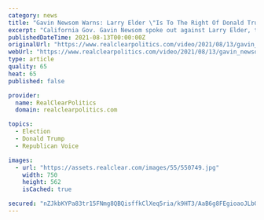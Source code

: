 ```yaml
---
category: news
title: "Gavin Newsom Warns: Larry Elder \"Is To The Right Of Donald Trump\""
excerpt: "California Gov. Gavin Newsom spoke out against Larry Elder, the leading Republican candidate running to replace him in the upcoming recall election, during a press conference Friday in S.F."
publishedDateTime: 2021-08-13T00:00:00Z
originalUrl: "https://www.realclearpolitics.com/video/2021/08/13/gavin_newsom_warns_larry_elder_is_to_the_right_of_donald_trump.html?jwsource=cl"
webUrl: "https://www.realclearpolitics.com/video/2021/08/13/gavin_newsom_warns_larry_elder_is_to_the_right_of_donald_trump.html?jwsource=cl"
type: article
quality: 65
heat: 65
published: false

provider:
  name: RealClearPolitics
  domain: realclearpolitics.com

topics:
  - Election
  - Donald Trump
  - Republican Voice

images:
  - url: "https://assets.realclear.com/images/55/550749.jpg"
    width: 750
    height: 562
    isCached: true

secured: "nZJkbKYPa83tr15FNmg8QBQisffkClXeq5ria/k9HT3/AaB6g8FEgioaoJLbOQXmmalx/gxAYm42OOubRtdILd33+2/HHJhuXMqKUOGr/Nc9VwvVnMRzLFWsgENsReKsuKogHb/AHKE6skZd0uIujjmmiV9rz2rQzzFingJlgitycjHiWJnhcY8dI+OUBvWFgYS1gTOLq3hGkDefC9/s5h2IE+TLktRSNc1ulxphReXXviUs2ZrEECN4zoGOGhXwxAgmVO/HunBxYHSvZG62XMhallN4TCRl1yoxAo/WM/DzcWzU1rE9gqZmerEjaC8ACp7Ut1NrfVLiDxhimlbshYT/bPs3PpdVGIpMz64QSO4=;aJfflQv/k9eHnq43pHAaGw=="
---
```


